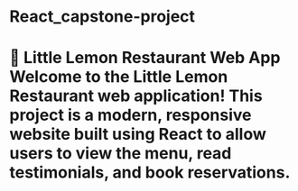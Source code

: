 # React_capstone-project
# 🍋 Little Lemon Restaurant Web App  Welcome to the **Little Lemon Restaurant** web application! This project is a modern, responsive website built using **React** to allow users to view the menu, read testimonials, and book reservations.
